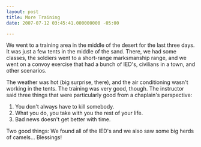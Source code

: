 ```yaml
---
layout: post
title: More Training
date: 2007-07-12 03:45:41.000000000 -05:00

---
```

<p>We went to a training area in the middle of the desert for the last three days. It was just a few tents in the middle of the sand. There, we had some classes, the soldiers went to a short-range marksmanship range, and we went on a convoy exercise that had a bunch of IED's, civilians in a town, and other scenarios.</p>
<p>The weather was hot (big surprise, there), and the air conditioning wasn't working in the tents. The training was very good, though. The instructor said three things that were particularly good from a chaplain's perspective:</p>
<ol>
<li>You don't always have to kill somebody.</li>
<li>What you do, you take with you the rest of your life.</li>
<li>Bad news doesn't get better with time.</li>
</ol>
<p>Two good things: We found all of the IED's and we also saw some big herds of camels... Blessings!</p>
